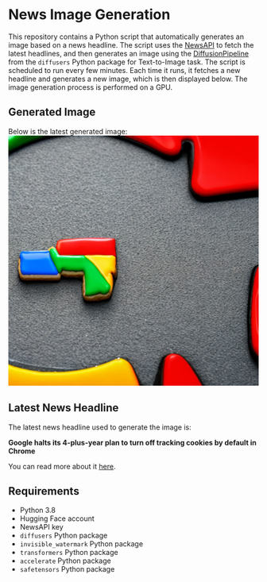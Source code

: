 # News Image Generation
This repository contains a Python script that automatically generates an image based on a news headline. The script uses the [NewsAPI](https://newsapi.org/) to fetch the latest headlines, and then generates an image using the [DiffusionPipeline](https://github.com/huggingface/diffusers) from the `diffusers` Python package for Text-to-Image task.
The script is scheduled to run every few minutes. Each time it runs, it fetches a new headline and generates a new image, which is then displayed below. The image generation process is performed on a GPU.

## Generated Image
Below is the latest generated image:
![Generated Image](image.png)

## Latest News Headline
The latest news headline used to generate the image is:

**Google halts its 4-plus-year plan to turn off tracking cookies by default in Chrome**

You can read more about it [here](https://news.google.com/rss/articles/CBMicWh0dHBzOi8vYXJzdGVjaG5pY2EuY29tL2dhZGdldHMvMjAyNC8wNy9nb29nbGUtd2lsbC1ub3QtZGlzYWJsZS10cmFja2luZy1jb29raWVzLWluLWNocm9tZS1hZnRlci15ZWFycy1vZi10cnlpbmcv0gEA?oc=5).

## Requirements
- Python 3.8
- Hugging Face account
- NewsAPI key
- `diffusers` Python package
- `invisible_watermark` Python package
- `transformers` Python package
- `accelerate` Python package
- `safetensors` Python package
